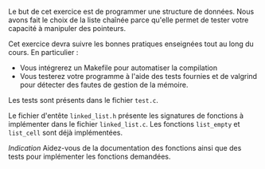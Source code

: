 
Le but de cet exercice est de programmer une structure de données.
Nous avons fait le choix de la liste chaînée parce qu'elle permet de tester
votre capacité à manipuler des pointeurs.

Cet exercice devra suivre les bonnes pratiques enseignées tout au long du
cours. En particulier :

- Vous intégrerez un Makefile pour automatiser la compilation
- Vous testerez votre programme à l'aide des tests fournies et de valgrind pour
  détecter des fautes de gestion de la mémoire.

Les tests sont présents dans le fichier `test.c`.

Le fichier d'entête `linked_list.h` présente les signatures de fonctions à
implémenter dans le fichier `linked_list.c`.
Les fonctions `list_empty` et `list_cell` sont déjà implémentées.

_Indication_ Aidez-vous de la documentation des fonctions ainsi que des tests
pour implémenter les fonctions demandées.

